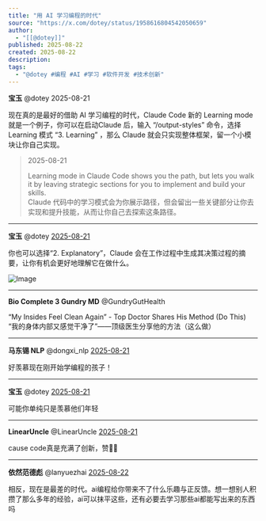 ```yaml
---
title: "用 AI 学习编程的时代"
source: "https://x.com/dotey/status/1958616804542050659"
author:
  - "[[@dotey]]"
published: 2025-08-22
created: 2025-08-22
description:
tags:
  - "@dotey #编程 #AI #学习 #软件开发 #技术创新"
---
```

**宝玉** @dotey 2025-08-21

现在真的是最好的借助 AI 学习编程的时代，Claude Code 新的 Learning mode 就是一个例子，你可以在启动Claude 后，输入 “/output-styles” 命令，选择 Learning 模式 “3. Learning” ，那么 Claude 就会只实现整体框架，留一个小模块让你自己实现。

> 2025-08-21
> 
> Learning mode in Claude Code shows you the path, but lets you walk it by leaving strategic sections for you to implement and build your skills.  
> Claude 代码中的学习模式会为你展示路径，但会留出一些关键部分让你去实现和提升技能，从而让你自己去探索这条路径。

---

**宝玉** @dotey [2025-08-21](https://x.com/dotey/status/1958617503925411855)

你也可以选择“2. Explanatory”，Claude 会在工作过程中生成其决策过程的摘要，让你有机会更好地理解它在做什么。

![Image](https://pbs.twimg.com/media/Gy5oGJDXAAAc7xi?format=jpg&name=large)

---

**Bio Complete 3 Gundry MD** @GundryGutHealth

“My Insides Feel Clean Again” - Top Doctor Shares His Method (Do This)  
“我的身体内部又感觉干净了”——顶级医生分享他的方法（这么做）

---

**马东锡 NLP** @dongxi\_nlp [2025-08-21](https://x.com/dongxi_nlp/status/1958617417640215020)

好羡慕现在刚开始学编程的孩子！

---

**宝玉** @dotey [2025-08-21](https://x.com/dotey/status/1958618776150450432)

可能你单纯只是羡慕他们年轻

---

**LinearUncle** @LinearUncle [2025-08-21](https://x.com/LinearUncle/status/1958678167193100684)

cause code真是充满了创新，赞👍🏻

---

**依然范德彪** @lanyuezhai [2025-08-22](https://x.com/lanyuezhai/status/1958687748594049449)

相反，现在是最差的时代。ai编程给你带来不了什么乐趣与正反馈。想一想别人积攒了那么多年的经验，ai可以抹平这些，还有必要去学习那些ai都能写出来的东西吗
